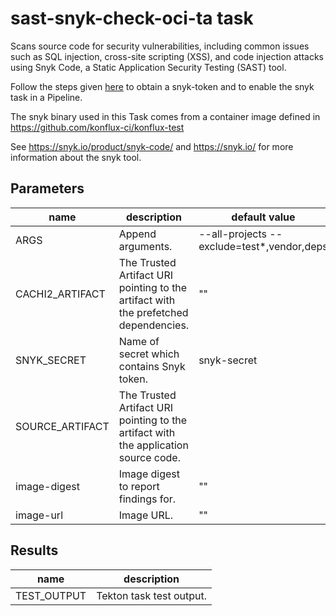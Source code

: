 # sast-snyk-check-oci-ta task

Scans source code for security vulnerabilities, including common issues such as SQL injection, cross-site scripting (XSS), and code injection attacks using Snyk Code, a Static Application Security Testing (SAST) tool.

Follow the steps given [here](https://redhat-appstudio.github.io/docs.appstudio.io/Documentation/main/how-to-guides/testing_applications/enable_snyk_check_for_a_product/) to obtain a snyk-token and to enable the snyk task in a Pipeline.

The snyk binary used in this Task comes from a container image defined in https://github.com/konflux-ci/konflux-test

See https://snyk.io/product/snyk-code/ and https://snyk.io/ for more information about the snyk tool.

## Parameters
|name|description|default value|required|
|---|---|---|---|
|ARGS|Append arguments.|--all-projects --exclude=test*,vendor,deps|false|
|CACHI2_ARTIFACT|The Trusted Artifact URI pointing to the artifact with the prefetched dependencies.|""|false|
|SNYK_SECRET|Name of secret which contains Snyk token.|snyk-secret|false|
|SOURCE_ARTIFACT|The Trusted Artifact URI pointing to the artifact with the application source code.||true|
|image-digest|Image digest to report findings for.|""|false|
|image-url|Image URL.|""|false|

## Results
|name|description|
|---|---|
|TEST_OUTPUT|Tekton task test output.|

